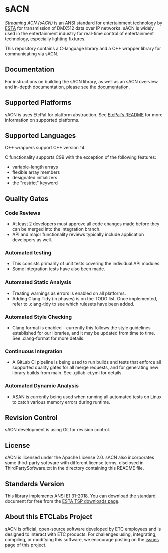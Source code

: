 # sACN

*Streaming ACN (sACN)* is an ANSI standard for entertainment technology by
[ESTA](http://tsp.esta.org) for transmission of DMX512 data over IP networks. sACN is widely used
in the entertainment industry for real-time control of entertainment technology, especially
lighting fixtures.

This repository contains a C-language library and a C++ wrapper library for communicating via sACN.

## Documentation

For instructions on building the sACN library, as well as an sACN overview and in-depth
documentation, please see the [documentation](https://etclabs.github.io/sACNDocs).

## Supported Platforms

sACN is uses EtcPal for platform abstraction.  See [EtcPal's README](https://github.com/ETCLabs/EtcPal#readme) for more information on supported platforms.

## Supported Languages

C++ wrappers support C++ version 14.

C functionality supports C99 with the exception of the following features:

* variable-length arrays
* flexible array members
* designated initializers
* the "restrict" keyword

## Quality Gates

### Code Reviews

* At least 2 developers must approve all code changes made before they can be merged into the integration branch.
* API and major functionality reviews typically include application developers as well.

### Automated testing

* This consists primarily of unit tests covering the individual API modules.
* Some integration tests have also been made.

### Automated Static Analysis

* Treating warnings as errors is enabled on all platforms.
* Adding Clang Tidy (in phases) is on the TODO list. Once implemented, refer to
.clang-tidy to see which rulesets have been added.

### Automated Style Checking

* Clang format is enabled – currently this follows the style guidelines established for our libraries,
 and it may be updated from time to time. See .clang-format for more details.

### Continuous Integration

* A GitLab CI pipeline is being used to run builds and tests that enforce all supported quality gates for all merge
requests, and for generating new library builds from main. See .gitlab-ci.yml for details.

### Automated Dynamic Analysis

* ASAN is currently being used when running all automated tests on Linux to catch various memory errors during runtime.

## Revision Control

sACN development is using Git for revision control.

## License

sACN is licensed under the Apache License 2.0. sACN also incorporates some third-party software
with different license terms, disclosed in ThirdPartySoftware.txt in the directory containing this
README file.

## Standards Version

This library implements ANSI E1.31-2018. You can download the standard document for free from the
[ESTA TSP downloads page](https://tsp.esta.org/tsp/documents/published_docs.php).

## About this ETCLabs Project

sACN is official, open-source software developed by ETC employees and is designed to interact with
ETC products. For challenges using, integrating, compiling, or modifying this software, we
encourage posting on the [issues page](https://github.com/ETCLabs/sACN/issues) of this project.
